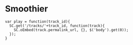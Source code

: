 Smoothier
=========


```
var play = function(track_id){
  SC.get('/tracks/'+track_id, function(track){
    SC.oEmbed(track.permalink_url, {}, $('body').get(0));
  });
}
```